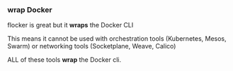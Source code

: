 ### wrap Docker

flocker is great but it **wraps** the Docker CLI

This means it cannot be used with orchestration tools (Kubernetes, Mesos, Swarm) or networking tools (Socketplane, Weave, Calico)

ALL of these tools **wrap** the Docker cli.